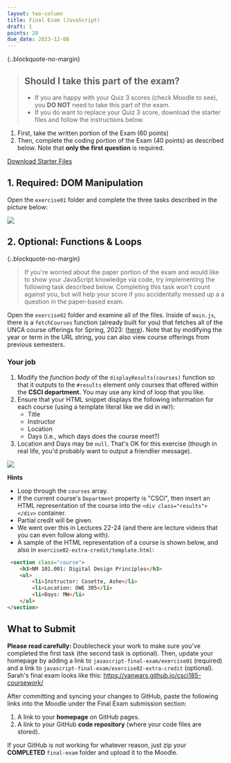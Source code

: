 ```yaml
---
layout: two-column
title: Final Exam (JavaScript)
draft: 1
points: 20
due_date: 2023-12-08
---
```


<style>
    img.preview {
        max-width: 60%;
        min-width: 500px;
    }
</style>

{:.blockquote-no-margin}
> ## Should I take this part of the exam?
> * If you are happy with your Quiz 3 scores (check Moodle to see), you **DO NOT** need to take this part of the exam. 
> * If you do want to replace your Quiz 3 score, download the starter files and follow the instructions below.

1. First, take the written portion of the Exam (60 points)
2. Then, complete the coding portion of the Exam (40 points) as described below. Note that **only the first question** is required.


<a href="/fall2023/course-files/exams/javascript-final-exam.zip" class="nu-button">Download Starter Files <i class="fas fa-download"></i></a>

## 1. Required: DOM Manipulation
Open the `exercise01` folder and complete the three tasks described in the picture below: 

<img class="large" src="/fall2023/assets/images/final-exam/dom-manipulation.gif" />


## 2. Optional: Functions & Loops

{:.blockquote-no-margin}
> If you're worried about the paper portion of the exam and would like to show your JavaScript knowledge via code, try implementing the following task described below. Completing this task won't count against you, but will help your score if you accidentally messed up a a question in the paper-based exam.


Open the `exercise02` folder and examine all of the files. Inside of `main.js`, there is a `fetchCourses` function (already built for you) that fetches all of the UNCA course offerings for Spring, 2023: (<a href="https://meteor.unca.edu/registrar/class-schedules/api/v1/courses/2023/spring/">here</a>). Note that by modifying the year or term in the URL string, you can also view course offerings from previous semesters. 

### Your job
1. Modify the *function body* of the `displayResults(courses)` function so that it outputs to the `#results` element only courses that offered within the **CSCI department.** You may use any kind of loop that you like.
2. Ensure that your HTML snippet displays the following information for each course (using a template literal like we did in `HW7`):
    * Title
    * Instructor
    * Location
    * Days (i.e., which days does the course meet?)
3. Location and Days may be `null`. That's OK for this exercise (though in real life, you'd probably want to output a friendlier message).

<img class="large frame" src="/fall2023/assets/images/quizzes/quiz03/exercise03.png" />

**Hints**
* Loop through the `courses` array.
* If the current course's `Department` property is "CSCI", then insert an HTML representation of the course into the `<div class="results"></div>` container. 
* Partial credit will be given.
* We went over this in Lectures 22-24 (and there are lecture videos that you can even follow along with).
* A sample of the HTML representation of a course is shown below, and also in `exercise02-extra-credit/template.html`:

```html
 <section class="course">
    <h3>NM 101.001: Digital Design Principles</h3>
    <ul>
        <li>Instructor: Cosette, Ashe</li>
        <li>Location: OWE 305</li>
        <li>Days: MW</li>
    </ul>
</section>
```

## What to Submit
**Please read carefully:** Doublecheck your work to make sure you've completed the first task (the second task is optional). Then, update your homepage by adding a link to `javascript-final-exam/exercise01` (required) and a link to `javascript-final-exam/exercise02-extra-credit` (optional). Sarah's final exam looks like this: <a href="https://vanwars.github.io/csci185-coursework/" target="_blank">https://vanwars.github.io/csci185-coursework/</a>

After committing and syncing your changes to GitHub, paste the following links into the Moodle under the Final Exam submission section:

1. A link to your **homepage** on GitHub pages.
2. A link to your GitHub **code repository** (where your code files are stored).

If your GitHub is not working for whatever reason, just zip your **COMPLETED** `final-exam` folder and upload it to the Moodle.